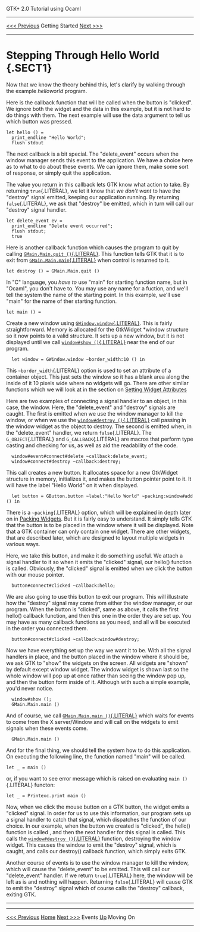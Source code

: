   GTK+ 2.0 Tutorial using Ocaml
  ------------------------------- ----------------- --------------------------
  [\<\<\< Previous](x181.html)    Getting Started   [Next \>\>\>](c349.html)

* * * * *

Stepping Through Hello World {.SECT1}
============================

Now that we know the theory behind this, let's clarify by walking
through the example *helloworld* program.

Here is the callback function that will be called when the button is
"clicked". We ignore both the widget and the data in this example, but
it is not hard to do things with them. The next example will use the
data argument to tell us which button was pressed.

~~~~ {.PROGRAMLISTING}
let hello () =
  print_endline "Hello World";
  flush stdout
~~~~

The next callback is a bit special. The "delete\_event" occurs when the
window manager sends this event to the application. We have a choice
here as to what to do about these events. We can ignore them, make some
sort of response, or simply quit the application.

The value you return in this callback lets GTK know what action to take.
By returning `true`{.LITERAL}, we let it know that *we don't want* to
have the "destroy" signal emitted, keeping our application running. By
returning `false`{.LITERAL}, we ask that "destroy" be emitted, which in
turn will call our "destroy" signal handler.

~~~~ {.PROGRAMLISTING}
let delete_event ev =
  print_endline "Delete event occurred";
  flush stdout;
  true
~~~~

Here is another callback function which causes the program to quit by
calling
[`GMain.Main.quit ()`{.LITERAL}](http://lablgtk.forge.ocamlcore.org/refdoc/GMain.Main.html#VALquit).
This function tells GTK that it is to exit from
[`GMain.Main.main`{.LITERAL}](http://lablgtk.forge.ocamlcore.org/refdoc/GMain.Main.html#VALmain)
when control is returned to it.

~~~~ {.PROGRAMLISTING}
let destroy () = GMain.Main.quit ()
~~~~

In "C" language, you *have to* use "main" for starting function name,
but in "Ocaml", you don't have to. You may use any name for a fuction,
and we'll tell the system the name of the starting point. In this
example, we'll use "main" for the name of ther starting function.

~~~~ {.PROGRAMLISTING}
let main () =
~~~~

Create a new window using
[`GWindow.window`{.LITERAL}](http://lablgtk.forge.ocamlcore.org/refdoc/GWindow.html#VALwindow).
This is fairly straightforward. Memory is allocated for the GtkWidget
\*window structure so it now points to a valid structure. It sets up a
new window, but it is not displayed until we call
[`window#show ()`{.LITERAL}](http://lablgtk.forge.ocamlcore.org/refdoc/GWindow.window_skel-c.html#METHODshow)
near the end of our program.

~~~~ {.PROGRAMLISTING}
  let window = GWindow.window ~border_width:10 () in
~~~~

This `~border_width`{.LITERAL} option is used to set an attribute of a
container object. This just sets the window so it has a blank area along
the inside of it 10 pixels wide where no widgets will go. There are
other similar functions which we will look at in the section on [Setting
Widget Attributes](c1933.html)

Here are two examples of connecting a signal handler to an object, in
this case, the window. Here, the "delete\_event" and "destroy" signals
are caught. The first is emitted when we use the window manager to kill
the window, or when we use the
[`window#destroy ()`{.LITERAL}](http://lablgtk.forge.ocamlcore.org/refdoc/GObj.gtkobj-c.html#METHODdestroy)
call passing in the window widget as the object to destroy. The second
is emitted when, in the "delete\_event" handler, we return
`false`{.LITERAL}. The `G_OBJECT`{.LITERAL} and `G_CALLBACK`{.LITERAL}
are macros that perform type casting and checking for us, as well as aid
the readability of the code.

~~~~ {.PROGRAMLISTING}
  window#event#connect#delete ~callback:delete_event;
  window#connect#destroy ~callback:destroy;
~~~~

This call creates a new button. It allocates space for a new GtkWidget
structure in memory, initializes it, and makes the button pointer point
to it. It will have the label "Hello World" on it when displayed.

~~~~ {.PROGRAMLISTING}
  let button = GButton.button ~label:"Hello World" ~packing:window#add () in
~~~~

There is a `~packing`{.LITERAL} option, which will be explained in depth
later on in [Packing Widgets](c383.html). But it is fairly easy to
understand. It simply tells GTK that the button is to be placed in the
window where it will be displayed. Note that a GTK container can only
contain one widget. There are other widgets, that are described later,
which are designed to layout multiple widgets in various ways.

Here, we take this button, and make it do something useful. We attach a
signal handler to it so when it emits the "clicked" signal, our hello()
function is called. Obviously, the "clicked" signal is emitted when we
click the button with our mouse pointer.

~~~~ {.PROGRAMLISTING}
  button#connect#clicked ~callback:hello;
~~~~

We are also going to use this button to exit our program. This will
illustrate how the "destroy" signal may come from either the window
manager, or our program. When the button is "clicked", same as above, it
calls the first hello() callback function, and then this one in the
order they are set up. You may have as many callback functions as you
need, and all will be executed in the order you connected them.

~~~~ {.PROGRAMLISTING}
  button#connect#clicked ~callback:window#destroy;
~~~~

Now we have everything set up the way we want it to be. With all the
signal handlers in place, and the button placed in the window where it
should be, we ask GTK to "show" the widgets on the screen. All widgets
are "shown" by default except window widget. The window widget is shown
last so the whole window will pop up at once rather than seeing the
window pop up, and then the button form inside of it. Although with such
a simple example, you'd never notice.

~~~~ {.PROGRAMLISTING}
  window#show ();
  GMain.Main.main ()
~~~~

And of course, we call
[`GMain.Main.main ()`{.LITERAL}](http://lablgtk.forge.ocamlcore.org/refdoc/GMain.Main.html#VALmain)
which waits for events to come from the X server/Window and will call on
the widgets to emit signals when these events come.

~~~~ {.PROGRAMLISTING}
  GMain.Main.main ()
~~~~

And for the final thing, we should tell the system how to do this
application. On executing the following line, the function named "main"
will be called.

~~~~ {.PROGRAMLISTING}
let _ = main ()
~~~~

or, if you want to see error message which is raised on evaluating
`main ()`{.LITERAL} functon:

~~~~ {.PROGRAMLISTING}
let _ = Printexc.print main ()
~~~~

Now, when we click the mouse button on a GTK button, the widget emits a
"clicked" signal. In order for us to use this information, our program
sets up a signal handler to catch that signal, which dispatches the
function of our choice. In our example, when the button we created is
"clicked", the hello() function is called , and then the next handler
for this signal is called. This calls the
[`window#destroy ()`{.LITERAL}](http://lablgtk.forge.ocamlcore.org/refdoc/GObj.gtkobj-c.html#METHODdestroy)
function, destroying the window widget. This causes the window to emit
the "destroy" signal, which is caught, and calls our destroy() callback
function, which simply exits GTK.

Another course of events is to use the window manager to kill the
window, which will cause the "delete\_event" to be emitted. This will
call our "delete\_event" handler. If we return `true`{.LITERAL} here,
the window will be left as is and nothing will happen. Returning
`false`{.LITERAL} will cause GTK to emit the "destroy" signal which of
course calls the "destroy" callback, exiting GTK.

* * * * *

  ------------------------------ -------------------- --------------------------
  [\<\<\< Previous](x181.html)   [Home](book1.html)   [Next \>\>\>](c349.html)
  Events                         [Up](c108.html)      Moving On
  ------------------------------ -------------------- --------------------------



